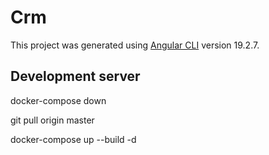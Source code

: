 # Crm

This project was generated using [Angular CLI](https://github.com/angular/angular-cli) version 19.2.7.

## Development server

docker-compose down

git pull origin master

docker-compose up --build -d
